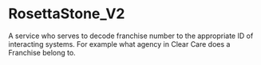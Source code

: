 # RosettaStone_V2
A service who serves to decode franchise number to the appropriate ID of interacting systems.  For example what agency in Clear Care does a Franchise belong to.
